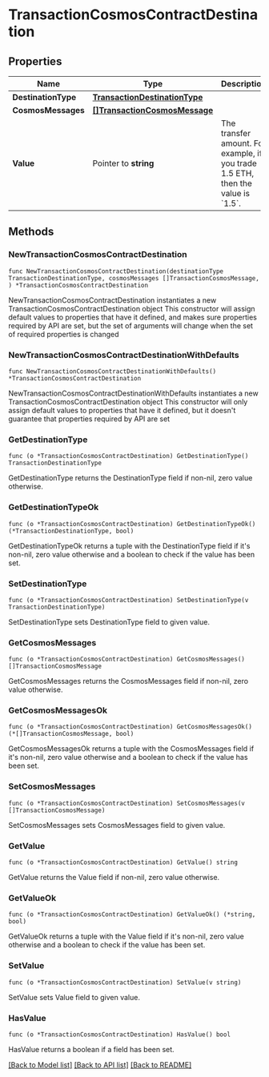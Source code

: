 # TransactionCosmosContractDestination

## Properties

Name | Type | Description | Notes
------------ | ------------- | ------------- | -------------
**DestinationType** | [**TransactionDestinationType**](TransactionDestinationType.md) |  | 
**CosmosMessages** | [**[]TransactionCosmosMessage**](TransactionCosmosMessage.md) |  | 
**Value** | Pointer to **string** | The transfer amount. For example, if you trade 1.5 ETH, then the value is &#x60;1.5&#x60;.  | [optional] 

## Methods

### NewTransactionCosmosContractDestination

`func NewTransactionCosmosContractDestination(destinationType TransactionDestinationType, cosmosMessages []TransactionCosmosMessage, ) *TransactionCosmosContractDestination`

NewTransactionCosmosContractDestination instantiates a new TransactionCosmosContractDestination object
This constructor will assign default values to properties that have it defined,
and makes sure properties required by API are set, but the set of arguments
will change when the set of required properties is changed

### NewTransactionCosmosContractDestinationWithDefaults

`func NewTransactionCosmosContractDestinationWithDefaults() *TransactionCosmosContractDestination`

NewTransactionCosmosContractDestinationWithDefaults instantiates a new TransactionCosmosContractDestination object
This constructor will only assign default values to properties that have it defined,
but it doesn't guarantee that properties required by API are set

### GetDestinationType

`func (o *TransactionCosmosContractDestination) GetDestinationType() TransactionDestinationType`

GetDestinationType returns the DestinationType field if non-nil, zero value otherwise.

### GetDestinationTypeOk

`func (o *TransactionCosmosContractDestination) GetDestinationTypeOk() (*TransactionDestinationType, bool)`

GetDestinationTypeOk returns a tuple with the DestinationType field if it's non-nil, zero value otherwise
and a boolean to check if the value has been set.

### SetDestinationType

`func (o *TransactionCosmosContractDestination) SetDestinationType(v TransactionDestinationType)`

SetDestinationType sets DestinationType field to given value.


### GetCosmosMessages

`func (o *TransactionCosmosContractDestination) GetCosmosMessages() []TransactionCosmosMessage`

GetCosmosMessages returns the CosmosMessages field if non-nil, zero value otherwise.

### GetCosmosMessagesOk

`func (o *TransactionCosmosContractDestination) GetCosmosMessagesOk() (*[]TransactionCosmosMessage, bool)`

GetCosmosMessagesOk returns a tuple with the CosmosMessages field if it's non-nil, zero value otherwise
and a boolean to check if the value has been set.

### SetCosmosMessages

`func (o *TransactionCosmosContractDestination) SetCosmosMessages(v []TransactionCosmosMessage)`

SetCosmosMessages sets CosmosMessages field to given value.


### GetValue

`func (o *TransactionCosmosContractDestination) GetValue() string`

GetValue returns the Value field if non-nil, zero value otherwise.

### GetValueOk

`func (o *TransactionCosmosContractDestination) GetValueOk() (*string, bool)`

GetValueOk returns a tuple with the Value field if it's non-nil, zero value otherwise
and a boolean to check if the value has been set.

### SetValue

`func (o *TransactionCosmosContractDestination) SetValue(v string)`

SetValue sets Value field to given value.

### HasValue

`func (o *TransactionCosmosContractDestination) HasValue() bool`

HasValue returns a boolean if a field has been set.


[[Back to Model list]](../README.md#documentation-for-models) [[Back to API list]](../README.md#documentation-for-api-endpoints) [[Back to README]](../README.md)



